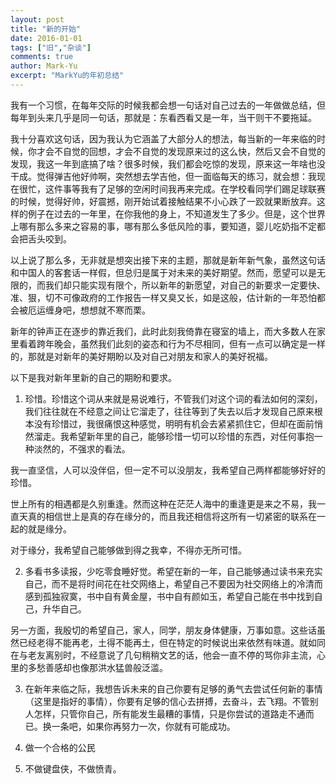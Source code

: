 ```yaml
---
layout: post
title: "新的开始"
date: 2016-01-01
tags: ["旧","杂谈"]
comments: true
author: Mark-Yu
excerpt: "MarkYu的年初总结"
---
```


我有一个习惯，在每年交际的时候我都会想一句话对自己过去的一年做做总结，但每年到头来几乎是同一句话，那就是：东看西看又是一年，当干则干不要拖延。

我十分喜欢这句话，因为我认为它涵盖了大部分人的想法，每当新的一年来临的时候，你才会不自觉的回想，才会不自觉的发现原来过的这么快，然后又会不自觉的发现，我这一年到底搞了啥？很多时候，我们都会吃惊的发现，原来这一年啥也没干成。觉得弹吉他好帅啊，突然想去学吉他，但一面临每天的练习，就会想：我现在很忙，这件事等我有了足够的空闲时间我再来完成。在学校看同学们踢足球联赛的时候，觉得好帅，好震撼，刚开始试着接触结果不小心跌了一跤就果断放弃。这样的例子在过去的一年里，在你我他的身上，不知道发生了多少。但是，这个世界上哪有那么多来之容易的事，哪有那么多低风险的事，要知道，婴儿吃奶指不定都会把舌头咬到。

以上说了那么多，无非就是想突出接下来的主题，那就是新年新气象，虽然这句话和中国人的客套话一样假，但总归是属于对未来的美好期望。然而，愿望可以是无限的，而我们却只能实现有限个，所以新年的新愿望，对自己的新要求一定要快、准、狠，切不可像政府的工作报告一样又臭又长，如是这般，估计新的一年恐怕都会被厄运缠身吧，想想就不寒而栗。

新年的钟声正在逐步的靠近我们，此时此刻我倚靠在寝室的墙上，而大多数人在家里看着跨年晚会，虽然我们此刻的姿态和行为不尽相同，但有一点可以确定是一样的，那就是对新年的美好期盼以及对自己对朋友和家人的美好祝福。

以下是我对新年里新的自己的期盼和要求。

1. 珍惜。珍惜这个词从来就是易说难行，不管我们对这个词的看法如何的深刻，我们往往就在不经意之间让它溜走了，往往等到了失去以后才发现自己原来根本没有珍惜过，我很痛恨这种感觉，明明有机会去紧紧抓住它，但却在面前悄然溜走。我希望新年里的自己，能够珍惜一切可以珍惜的东西，对任何事抱一种淡然的，不强求的看法。

我一直坚信，人可以没伴侣，但一定不可以没朋友，我希望自己两样都能够好好的珍惜。

世上所有的相遇都是久别重逢。然而这种在茫茫人海中的重逢更是来之不易，我一直天真的相信世上是真的存在缘分的，而且我还相信将这所有一切紧密的联系在一起的就是缘分。

对于缘分，我希望自己能够做到得之我幸，不得亦无所可惜。

2. 多看书多读报，少吃零食睡好觉。希望在新的一年，自己能够通过读书来充实自己，而不是将时间花在社交网络上，希望自己不要因为社交网络上的冷清而感到孤独寂寞，书中自有黄金屋，书中自有颜如玉，希望自己能在书中找到自己，升华自己。

另一方面，我殷切的希望自己，家人，同学，朋友身体健康，万事如意。这些话虽然已经老得不能再老，土得不能再土，但在特定的时候说出来依然有味道。就如同在与老友离别时，不经意说了几句稍稍文艺的话，他会一直不停的骂你非主流，心里的多愁善感却也像那洪水猛兽般泛滥。

3. 在新年来临之际，我想告诉未来的自己你要有足够的勇气去尝试任何新的事情（这里是指好的事情），你要有足够的信心去拼搏，去奋斗，去飞翔。不管别人怎样，只管你自己，所有能发生最糟的事情，只是你尝试的道路走不通而已。换一条吧，如果你再努力一次，你就有可能成功。

4. 做一个合格的公民
   
5. 不做键盘侠，不做愤青。